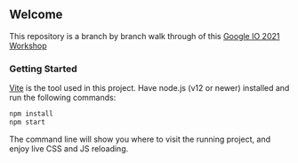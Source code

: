 ## Welcome

This repository is a branch by branch walk through of this [Google IO 2021 Workshop](https://codelabs.developers.google.com/codelabs/user-adaptive-interfaces#6)

### Getting Started

[Vite](https://vitejs.dev/) is the tool used in this project. Have node.js (v12 or newer) installed and run the following commands:

```bash
npm install
npm start
```

The command line will show you where to visit the running project, and enjoy live CSS and JS reloading. 
